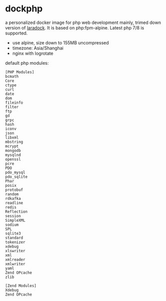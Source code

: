 # dockphp

a personalized docker image for php web development mainly, trimed down version of [laradock](https://github.com/laradock/laradock). It is based on php:fpm-alpine. Latest php 7/8 is supported.

- use alpine, size down to 155MB uncompressed
- timezone: Asia/Shanghai
- nginx with logrotate

default php modules:

```
[PHP Modules]
bcmath
Core
ctype
curl
date
dom
fileinfo
filter
ftp
gd
grpc
hash
iconv
json
libxml
mbstring
mcrypt
mongodb
mysqlnd
openssl
pcre
PDO
pdo_mysql
pdo_sqlite
Phar
posix
protobuf
random
rdkafka
readline
redis
Reflection
session
SimpleXML
sodium
SPL
sqlite3
standard
tokenizer
xdebug
xlswriter
xml
xmlreader
xmlwriter
yaml
Zend OPcache
zlib

[Zend Modules]
Xdebug
Zend OPcache
```
